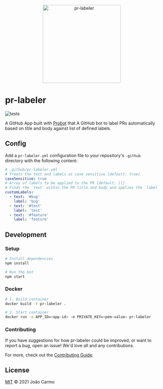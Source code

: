 <p align="center">
	<img src="https://raw.githubusercontent.com/joaocarmo/pr-labeler/master/assets/pr-labeler.svg?sanitize=true" width="256px" alt="pr-labeler">
</p>

# pr-labeler

![tests](https://github.com/joaocarmo/pr-labeler/workflows/Tests/badge.svg)

A GitHub App built with [Probot](https://github.com/probot/probot) that A GitHub
bot to label PRs automatically based on title and body against list of defined
labels.

## Config

Add a `pr-labeler.yml` configuration file to your repository's `.github`
directory with the following content:

```yaml
# .github/pr-labeler.yml
# Treats the text and labels as case sensitive [default: true]
caseSensitive: true
# Array of labels to be applied to the PR [default: []]
# Finds the `text` within the PR title and body and applies the `label`
customLabels:
  - text: '#bug'
    label: 'bug'
  - text: '#test'
    label: 'test'
  - text: '#feature'
    label: 'feature'
```

## Development

### Setup

```sh
# Install dependencies
npm install

# Run the bot
npm start
```

### Docker

```sh
# 1. Build container
docker build -t pr-labeler .

# 2. Start container
docker run -e APP_ID=<app-id> -e PRIVATE_KEY=<pem-value> pr-labeler
```

### Contributing

If you have suggestions for how pr-labeler could be improved, or want to report a bug, open an issue! We'd love all and any contributions.

For more, check out the [Contributing Guide](CONTRIBUTING.md).

## License

[MIT](LICENSE) © 2021 João Carmo
